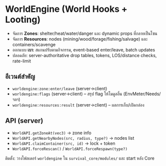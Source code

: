 # WorldEngine (World Hooks + Looting)

- จัดการ **Zones**: shelter/heat/water/danger และ dynamic props ที่กลายเป็นโซน
- จัดการ **Resources**: nodes (mining/wood/forage/fishing/salvage) และ containers/scavenge
- ออกแบบ **เบา**: สแกนปรับตามกิจกรรม, event-based enter/leave, batch updates
- ปลอดภัย: server-authoritative drop tables, tokens, LOS/distance checks, rate-limit

## อีเวนต์สำคัญ
- `worldengine:zone:enter/leave` (server→client)
- `worldengine:flags` (server→client) – สรุป flag ให้โมดูลอื่น (EnvMeter/Needs/ฯลฯ)
- `worldengine:resources:result` (server→client) – ผลการเก็บ/เปิดกล่อง

## API (server)
- `WorldAPI.getZoneAt(vec3)` → zone info
- `WorldAPI.getNearbyNodes(src, radius, type?)` → nodes list
- `WorldAPI.claimContainer(src, id)` → lock + token
- `WorldAPI.forceRescan()` / `WorldAPI.forceRespawn(type?)`

ติดตั้ง: วางโฟลเดอร์ `worldengine` ใน `survival_core/modules/` และ start หลัง Core